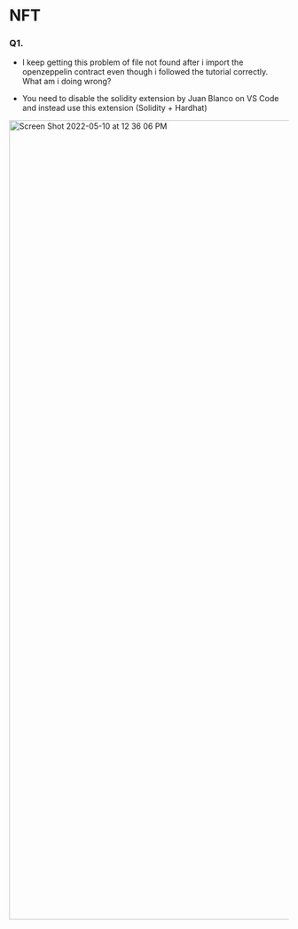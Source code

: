 # NFT

### Q1. 
- I keep getting this problem of file not found after i import the openzeppelin contract even though i followed the tutorial correctly. What am i doing wrong?

- You need to disable the solidity extension by Juan Blanco on VS Code and instead use this extension (Solidity + Hardhat) 
<img width="1440" alt="Screen Shot 2022-05-10 at 12 36 06 PM" src="https://user-images.githubusercontent.com/78753275/167580089-d1295c6c-f6ac-4e93-a686-18a469378a9d.png">
